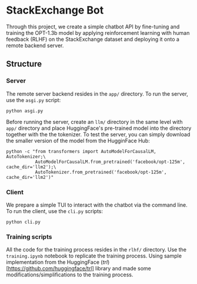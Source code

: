 # StackExchange Bot
Through this project, we create a simple chatbot API by fine-tuning and training the OPT-1.3b model by applying reinforcement learning with human feedback (RLHF) on the StackExchange dataset and deploying it onto a remote backend server.

## Structure
### Server
The remote server backend resides in the `app/` directory. To run the server, use the `asgi.py` script:
```
python asgi.py
```
Before running the server, create an `llm/` directory in the same level with `app/` directory and place HuggingFace's pre-trained model into the directory together with the the tokenizer. To test the server, you can simply download the smaller version of the model from the HugginFace Hub: 
```
python -c "from transformers import AutoModelForCausalLM, AutoTokenizer;\
           AutoModelForCausalLM.from_pretrained('facebook/opt-125m', cache_dir='llm2');\
           AutoTokenizer.from_pretrained('facebook/opt-125m', cache_dir='llm2')"
```

### Client
We prepare a simple TUI to interact with the chatbot via the command line. To run the client, use the `cli.py` scripts:
```
python cli.py
```

### Training scripts
All the code for the training process resides in the `rlhf/` directory. Use the `training.ipynb` notebook to replicate the training process. Using sample implementation from the HuggingFace (*trl*)[https://github.com/huggingface/trl] library and made some modifications/simplifications to the training process.
